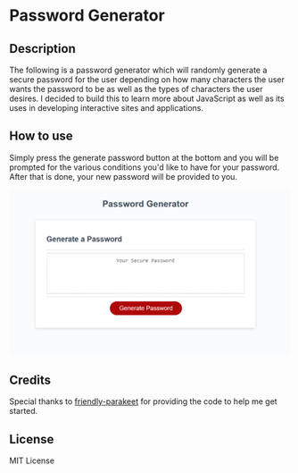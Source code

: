 # Password Generator 
## Description 
The following is a password generator which will randomly generate a secure password for the user depending on how many characters the user wants the password to be as well as the types of characters the user desires. I decided to build this to learn more about JavaScript as well as its uses in developing interactive sites and applications.

## How to use
Simply press the generate password button at the bottom and you will be prompted for the various conditions you'd like to have for your password. After that is done, your new password will be provided to you.

![alt text](./Develop/passwordgen.png)

## Credits
Special thanks to [friendly-parakeet](https://github.com/coding-boot-camp/friendly-parakeet) for providing the code to help me get started.

## License
MIT License